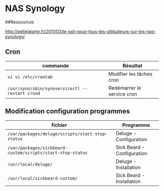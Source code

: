 NAS Synology
=========

##Ressources 

http://pellelatarte.fr/2011/03/le-ssh-pour-tous-les-utilisateurs-sur-les-nas-synology/

## Cron

|**commande**|**Résultat**|
|------------|------------|
|`vi vi /etc/crontab`|Modifier les tâches cron|
|`/usr/syno/sbin/synoservicectl --restart crond`|Redémarrer le service cron|


## Modification configuration programmes

|**fichier**|**Programme**|
|------------|------------|
|`/var/packages/deluge/scripts/start-stop-status`|Deluge - Configuration|
|`/var/packages/sickbeard-custom/scripts/start-stop-status`|Sick Beard - Configuration|
|`/usr/local/deluge/`|Deluge - Installation|
|`/usr/local/sickbeard-custom/`|Sick Beard - Installation|
